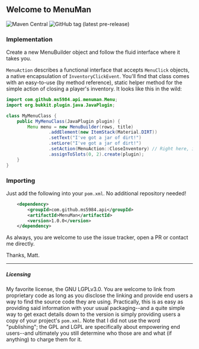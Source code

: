 ## Welcome to MenuMan
![Maven Central](https://img.shields.io/maven-central/v/com.github.ms5984.api/MenuMan)
![GitHub tag (latest pre-release)](https://img.shields.io/github/v/tag/ms5984/MenuMan?include_prereleases)

### Implementation
Create a new MenuBuilder object and follow the fluid interface where it takes you.

`MenuAction` describes a functional interface that accepts `MenuClick` objects,
a native encapsulation of `InventoryClickEvent`. You'll find that class comes with
an easy-to-use (by method reference), static helper method for the simple action of
closing a player's inventory. It looks like this in the wild:

```java
import com.github.ms5984.api.menuman.Menu;
import org.bukkit.plugin.java.JavaPlugin;

class MyMenuClass {
    public MyMenuClass(JavaPlugin plugin) {
        Menu menu = new MenuBuilder(rows, title)
                .addElement(new ItemStack(Material.DIRT))
                .setText("I've got a jar of dirt!")
                .setLore("I've got a jar of dirt!")
                .setAction(MenuAction::CloseInventory) // Right here, it's a beaut.
                .assignToSlots(0, 2).create(plugin);
    }
}
```

### Importing
Just add the following into your `pom.xml`. No additional repository needed!
```xml
    <dependency>
        <groupId>com.github.ms5984.api</groupId>
        <artifactId>MenuMan</artifactId>
        <version>1.0.0</version>
    </dependency>
```

As always, you are welcome to use the issue tracker, open a PR or contact me directly.

Thanks, Matt.



---
##### Licensing
My favorite license, the GNU LGPLv3.0. You are welcome to link from proprietary code as
long as you disclose the linking and provide end users a way to find the source code
they are using. Practically, this is as easy as providing said information with your
usual packaging--and a quite simple way to get exact details down to the version is
simply providing users a copy of your project's `pom.xml`. Note that I did not use
the word "publishing"; the GPL and LGPL are specifically about empowering end users--and
ultimately you still determine who those are and what (if anything) to charge them for
it.
